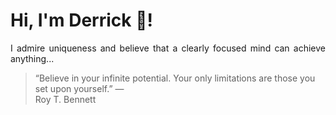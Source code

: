 # Hi, I'm Derrick 👋!
<p align="justify">I admire uniqueness and believe that a clearly focused mind can achieve anything...</p> 
<!-- #quote-start -->
<blockquote>&ldquo;Believe in your infinite potential. Your only limitations are those you set upon yourself.&rdquo; &mdash; <footer>Roy T. Bennett</footer></blockquote>
<!-- #quote-end -->
